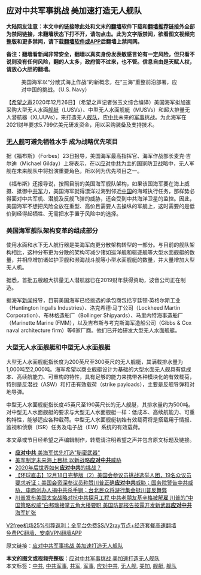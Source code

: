  <h2>应对中共军事挑战 美加速打造无人舰队</h2> <p class="notice"><b>大陆网友注意：本文中的链接除此处和文末的<a href="https://github.com/bannedbook/fanqiang" >翻墙</a>软件下载和<a href="https://github.com/killgcd/justmysocks/blob/master/README.md">翻墙推荐</a>链接外全部为禁网链接，未翻墙状态下打不开，请勿点击。此为文字版禁闻，欲看图文视频完整版和更多禁闻，请下载<a href="https://github.com/bannedbook/fanqiang">翻墙软件或APP</a>后翻墙上禁闻网。</p><p>备注：翻墙看新闻非常安全，翻墙以真实身份发表敏感言论有一定风险，但只看不说则没有任何风险，翻的人太多，政府管不过来，也不管。信息自由是天赋人权，请放心大胆的翻墙。</b></p>  <div class="entry"> <figure><figcaption>美国海军以“分散式海上作战”的新概念，在“三海”重整前沿部署，应对中国的挑战。（U.S. Navy）</figcaption></figure> <p>【<span class='wp_keywordlink_affiliate'><a href="https://www.soundofhope.org" title="希望之声" target="_blank">希望之声</a></span>2020年12月26日】（希望之声记者张玉文综合编译）美国海军拟加速采购大型无人水面<a href="https://www.bannedbook.org/bnews/tag/%E8%88%B0%E8%89%87/" class="st_tag internal_tag" rel="tag" title="标签 舰艇 下的日志">舰艇</a>（LUSVs）、中型无人水面舰艇（MUSVs）和超大排量无人潜航器（XLUUVs），来打造无人<a href="https://www.bannedbook.org/bnews/tag/%E8%88%B0%E9%98%9F/" class="st_tag internal_tag" rel="tag" title="标签 舰队 下的日志">舰队</a>，应<a href="https://www.bannedbook.org/bnews/tag/%e4%b8%ad%e5%85%b1/" class="st_tag internal_tag" rel="tag" title="标签 中共 下的日志">中共</a>未来的<a href="https://www.bannedbook.org/bnews/tag/%E5%86%9B%E4%BA%8B/" class="st_tag internal_tag" rel="tag" title="标签 军事 下的日志">军事</a>挑战。为此海军在2021财年要求5.799亿美元研发资金，用以采购装备及支持技术。</p> <h3><a href="https://www.bannedbook.org/bnews/tag/%E6%97%A0%E4%BA%BA%E8%88%B0/" class="st_tag internal_tag" rel="tag" title="标签 无人舰 下的日志">无人舰</a>可避免牺牲水手 成为战略优先项目</h3> <p>据《福布斯》（Forbes）23日报导，美国海军最高指挥官、海军作战部长麦克·吉尔迪（Michael Gilday）上将表示，在以<a href="https://www.bannedbook.org/bnews/tag/%E5%BA%94%E5%AF%B9%E4%B8%AD%E5%85%B1/" class="st_tag internal_tag" rel="tag" title="标签 应对中共 下的日志">应对中共</a>为主的国家防卫战略中，无人军舰在未来舰队中将扮演重要角色，所以列为优先项目之一。</p>  <p>《福布斯》还报导说，按照目前的美国海军舰队架构，如果该国海军要在海上威摄、抵御中<a href="https://www.bannedbook.org/bnews/tag/%e5%85%b1%e5%86%9b/" class="st_tag internal_tag" rel="tag" title="标签 共军 下的日志">共军</a>力，美国海军就得漂洋过海到邻近<span class='wp_keywordlink_affiliate'><a href="https://www.bannedbook.org/" title="中国" target="_blank">中国</a></span>的海域执行任务，那样势必得面对中共军机、潜舰及反舰飞弹的威胁，还会受到中共海洋卫星的监控。因此，美国海军不想把风险全放在重型、高价且需要人去操纵的军舰上，这时需要的是低价到经得起牺牲、无需把水手置于风险中的选择。</p> <h3>美国海军舰队架构变革的组成部分</h3> <p>使用水面和水下无人航行器是美海军向更分散架构转型的一部分。与目前的舰队架构相比，这种分布更为分散的架构可减少诸如巡洋舰和驱逐舰等大型水面舰艇的数量，并相应增加诸如护卫舰和濒海战斗舰等小型水面舰艇的数量，并大量增加大型无人机。</p>  <p>据悉，首批五艘超大排量无人潜航器已在2019财年获得资助，波音公司正在制造。</p> <p>据海军<span class='wp_keywordlink_affiliate'><a href="https://www.bannedbook.org/" title="新闻">新闻</a></span>报导，目前美国海军已经挑选的承包商包括亨廷顿·英格尔斯工业（Huntington Ingalls Industries）、洛克希德·马丁公司（Lockheed Martin Corporation）、布林格造船厂（Bollinger Shipyards）、马里内特海事造船厂（Marinette Marine (FMM），以及吉布斯与考克斯海军造船公司（Gibbs &amp; Cox naval architecture firm）等6家厂商。他们已开始研发大型无人水面舰艇。</p>  <h3>大型无人水面舰艇和中型无人水面舰艇</h3> <p>大型无人水面舰艇指长度为200英尺至300英尺的无人舰艇，其满载排水量为1,000吨至2,000吨。海军希望以商业舰艇设计为基础的大型水面无人舰具有低成本、高续航能力、可重构的特性，具有足够的能力来携带各种模块化的有效载荷，特别是反潜战（ASW）和打击有效载荷（strike payloads），主要是反舰导弹和对地导弹。</p> <p>中型无人水面舰艇指长度45英尺至190英尺长的无人舰艇，其排水量约为500吨。对中型无人水面舰艇的要求与大型无人水面舰艇一样：低成本、高续航能力、可重构特性，能够适应各种载荷。中型无人水面舰艇初始有效载荷将是搭载用于情报、监视和侦察（ISR）任务及电子战（EW）系统的有效载荷。</p>  <p>本文章或节目经希望之声编辑制作，转载请注明希望之声并包含原文标题及链接。</p> <ul class='op-related-articles' title='相关阅读'> <li><a href='https://www.bannedbook.org/bnews/cbnews/20201226/1455268.html' target='_blank'><b>应对中共</b> 美海军优先打造"秘密武器"</a></li> <li><a href='https://www.bannedbook.org/bnews/cbnews/20201220/1451386.html' target='_blank'>美军制定未来海上目标 以新战略<b>应对中共</b>威胁</a></li> <li><a href='https://www.bannedbook.org/bnews/comments/20201219/1450759.html' target='_blank'>2020年后世界如何<b>应对中共</b>的挑战？</a></li> <li><a href='https://www.bannedbook.org/bnews/bannedvideo/20201219/1450646.html' target='_blank'>【环球直击】12月18日完整版（2）美国会参议员挑战选举人团，19名众议员要求听证；美国会资深参议员称赞川普正确<b>应对中共</b>威胁；国务院警告中共威胁，电商创办人揭中共杀手锏；台北民众将游行集会挺川普反舞弊</a></li> <li><a href='https://www.bannedbook.org/bnews/comments/20201216/1448989.html' target='_blank'>川普发布美国太空战略对抗中共探月工程 中共老朋友基辛格被解雇 川普的“中国策略权威”白邦瑞接掌五角大楼要职 美国防部报告披露开发新武器<b>应对中共</b>海军扩张</a></li> </ul> <p class="texttj"> <a href="https://www.bannedbook.org/forum23/topic22702.html" target="_blank">V2free机场25%引荐返利：全平台免费SS/V2ray节点+经济套餐高速翻墙</a><br/> <a href="https://github.com/bannedbook/fanqiang/wiki/%E7%A6%81%E9%97%BB%E7%BD%91%E5%AE%89%E5%8D%93%E7%BF%BB%E5%A2%99%E6%96%B0%E9%97%BBAPP" target="_blank">免费PC翻墙、安卓VPN翻墙APP</a></p><p>原文链接：<a class="src_link"  href="https://www.soundofhope.org/post/457534" target="_blank">应对中共军事挑战 美加速打造无人舰队</a></p><a name='sharetosocial'></a>       <div><b>本文的图文或视频完整版</b>：<a href='https://www.bannedbook.org/bnews/comments/20201227/1455854.html'>应对中共军事挑战 美加速打造无人舰队</a></div>  </div><!--END ENTRY--> <div class="postfooter"> <div>本文标签：<a href="https://www.bannedbook.org/bnews/tag/%e4%b8%ad%e5%85%b1/" rel="tag">中共</a>, <a href="https://www.bannedbook.org/bnews/tag/%E4%B8%AD%E5%85%B1%E5%86%9B%E4%BA%8B/" rel="tag">中共军事</a>, <a href="https://www.bannedbook.org/bnews/tag/%e5%85%b1%e5%86%9b/" rel="tag">共军</a>, <a href="https://www.bannedbook.org/bnews/tag/%E5%86%9B%E4%BA%8B/" rel="tag">军事</a>, <a href="https://www.bannedbook.org/bnews/tag/%E5%BA%94%E5%AF%B9%E4%B8%AD%E5%85%B1/" rel="tag">应对中共</a>, <a href="https://www.bannedbook.org/bnews/tag/%E6%97%A0%E4%BA%BA%E8%88%B0/" rel="tag">无人舰</a>, <a href="https://www.bannedbook.org/bnews/tag/%E7%BE%8E%E5%8A%A0/" rel="tag">美加</a>, <a href="https://www.bannedbook.org/bnews/tag/%E8%88%B0%E8%89%87/" rel="tag">舰艇</a>, <a href="https://www.bannedbook.org/bnews/tag/%E8%88%B0%E9%98%9F/" rel="tag">舰队</a></div>  </div><!--END POSTFOOTER--> 